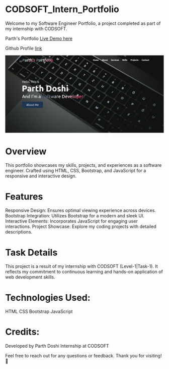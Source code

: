 # CODSOFT_Intern_Portfolio
Welcome to my Software Engineer Portfolio, a project completed as part of my internship with CODSOFT.

Parth's Portfolio [Live Demo here](https://parthdoshi7.github.io/CODSOFT_Intern_Portfolio/)

Github Profile [link](https://github.com/parthdoshi7)

![app](image.png) 

# Overview
This portfolio showcases my skills, projects, and experiences as a software engineer. Crafted using HTML, CSS, Bootstrap, and JavaScript for a responsive and interactive design.

# Features
Responsive Design: Ensures optimal viewing experience across devices.
Bootstrap Integration: Utilizes Bootstrap for a modern and sleek UI.
Interactive Elements: Incorporates JavaScript for engaging user interactions.
Project Showcase: Explore my coding projects with detailed descriptions.

# Task Details
This project is a result of my internship with CODSOFT (Level-1|Task-1). It reflects my commitment to continuous learning and hands-on application of web development skills.

# Technologies Used:
HTML
CSS
Bootstrap
JavaScript

# Credits:
Developed by Parth Doshi
Internship at CODSOFT

Feel free to reach out for any questions or feedback. Thank you for visiting! 🚀
